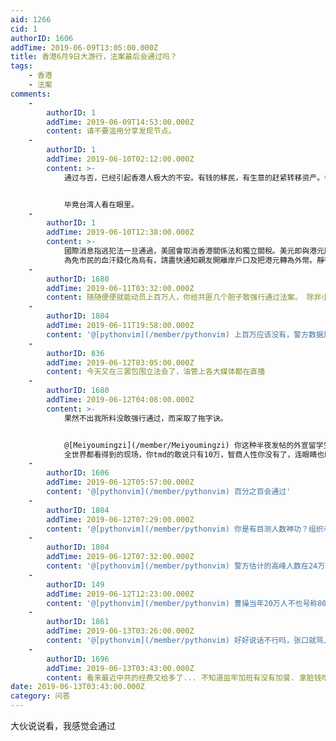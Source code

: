 ```yaml
---
aid: 1266
cid: 1
authorID: 1606
addTime: 2019-06-09T13:05:00.000Z
title: 香港6月9日大游行，法案最后会通过吗？
tags:
    - 香港
    - 法案
comments:
    -
        authorID: 1
        addTime: 2019-06-09T14:53:00.000Z
        content: 请不要滥用分享发现节点。
    -
        authorID: 1
        addTime: 2019-06-10T02:12:00.000Z
        content: >-
            通过与否，已经引起香港人极大的不安。有钱的移民，有生意的赶紧转移资产。香港作为一个靠金融立足的诚实，而金融又以法制和信用为支撑，这么折腾下去，香港迟早药丸。


            毕竟台湾人看在眼里。
    -
        authorID: 1
        addTime: 2019-06-10T12:38:00.000Z
        content: >-
            國際消息指逃犯法一旦通過，美國會取消香港關係法和獨立關稅。美元即與港元脫鉤令港元貶值，甚至會變成廢紙。此外修例影響外資投資信心，觸發撤資令港人失業，打擊香港作為國際金融中心地位，觸發97後最大規模的失業潮。
            為免市民的血汗錢化為烏有，請盡快通知親友開離岸戶口及把港元轉為外幣。靜待香港經濟回穩。
    -
        authorID: 1680
        addTime: 2019-06-11T03:32:00.000Z
        content: 随随便便就能动员上百万人，你给共匪几个胆子敢强行通过法案。 除非小学生胆大妄为到极致才会这么蛮干。
    -
        authorID: 1804
        addTime: 2019-06-11T19:58:00.000Z
        content: '@[pythonvim](/member/pythonvim) 上百万应该没有，警方数据是10万，实际数据不可能超这个太多'
    -
        authorID: 836
        addTime: 2019-06-12T03:05:00.000Z
        content: 今天又在三罢包围立法会了，油管上各大媒体都在直播
    -
        authorID: 1680
        addTime: 2019-06-12T04:08:00.000Z
        content: >-
            果然不出我所料没敢强行通过，而采取了拖字诀。


            @[Meiyoumingzi](/member/Meiyoumingzi) 你这种半夜发帖的外宣留学生信口开河比你党妈还敢胡说八道啊。
            全世界都看得到的现场，你tmd的敢说只有10万，智商人性你没有了，连眼睛也瞎了， 除了替主人叫唤外你还会啥？
    -
        authorID: 1606
        addTime: 2019-06-12T05:57:00.000Z
        content: '@[pythonvim](/member/pythonvim) 百分之百会通过'
    -
        authorID: 1804
        addTime: 2019-06-12T07:29:00.000Z
        content: '@[pythonvim](/member/pythonvim) 你是有目测人数神功？组织者说有103万就有103万？'
    -
        authorID: 1804
        addTime: 2019-06-12T07:32:00.000Z
        content: '@[pythonvim](/member/pythonvim) 警方估计的高峰人数在24万。我之前应该是记错了。'
    -
        authorID: 149
        addTime: 2019-06-12T12:23:00.000Z
        content: '@[pythonvim](/member/pythonvim) 曹操当年20万人不也号称80万？'
    -
        authorID: 1861
        addTime: 2019-06-13T03:26:00.000Z
        content: '@[pythonvim](/member/pythonvim) 好好说话不行吗，张口就骂人'
    -
        authorID: 1696
        addTime: 2019-06-13T03:43:00.000Z
        content: 看来最近中共的经费又给多了... 不知道监牢加班有没有加餐. 拿脏钱吃脏东西会不会断子绝孙
date: 2019-06-13T03:43:00.000Z
category: 问答
---
```


大伙说说看，我感觉会通过
